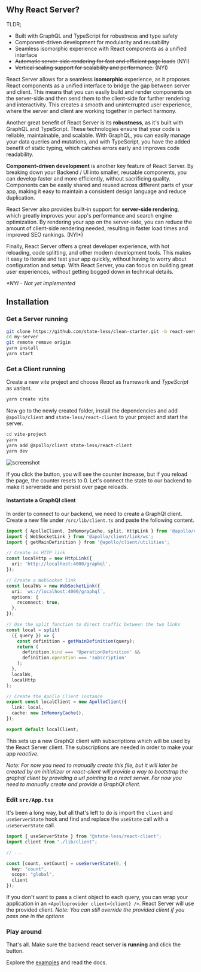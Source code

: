 ## Why React Server?

TLDR;

- Built with GraphQL and TypeScript for robustness and type safety
- Component-driven development for modularity and reusability
- Seamless isomorphic experience with React components as a unified interface
- ~~Automatic server-side rendering for fast and efficient page loads~~ (NYI)
- ~~Vertical scaling support for scalability and performance.~~ (NYI)

React Server allows for a seamless **isomorphic** experience, as it proposes React components as a unified interface to bridge the gap between server and client. This means that you can easily build and render components on the server-side and then send them to the client-side for further rendering and interactivity. This creates a smooth and uninterrupted user experience, where the server and client are working together in perfect harmony.

Another great benefit of React Server is its **robustness**, as it's built with GraphQL and TypeScript. These technologies ensure that your code is reliable, maintainable, and scalable. With GraphQL, you can easily manage your data queries and mutations, and with TypeScript, you have the added benefit of static typing, which catches errors early and improves code readability.

**Component-driven development** is another key feature of React Server. By breaking down your Backend / UI into smaller, reusable components, you can develop faster and more efficiently, without sacrificing quality. Components can be easily shared and reused across different parts of your app, making it easy to maintain a consistent design language and reduce duplication.

React Server also provides built-in support for **server-side rendering**, which greatly improves your app's performance and search engine optimization. By rendering your app on the server-side, you can reduce the amount of client-side rendering needed, resulting in faster load times and improved SEO rankings. (NYI\*)

Finally, React Server offers a great developer experience, with hot reloading, code splitting, and other modern development tools. This makes it easy to iterate and test your app quickly, without having to worry about configuration and setup. With React Server, you can focus on building great user experiences, without getting bogged down in technical details.

_\*NYI - Not yet implemented_

## Installation
### Get a Server running

```bash
git clone https://github.com/state-less/clean-starter.git -b react-server my-server
cd my-server
git remote remove origin
yarn install
yarn start
```

### Get a Client running

Create a new vite project and choose *React* as framework and *TypeScript* as variant.
```bash
yarn create vite
```

Now go to the newly created folder, install the dependencies and add `@apollo/client` and `state-less/react-client` to your project and start the server.

```bash
cd vite-project
yarn
yarn add @apollo/client state-less/react-client
yarn dev
```
![screenshot](https://raw.githubusercontent.com/state-less/react-server-docs-md/master/images/screenshot.jpg)

If you click the button, you will see the counter increase, but if you reload the page, the counter resets to 0. Let's connect the state to our backend to make it serverside and persist over page reloads.

#### Instantiate a GraphQl client

In order to connect to our backend, we need to create a GraphQl client. Create a new file under `/src/lib/client.ts` and paste the following content.

```ts
import { ApolloClient, InMemoryCache, split, HttpLink } from '@apollo/client';
import { WebSocketLink } from '@apollo/client/link/ws';
import { getMainDefinition } from '@apollo/client/utilities';

// Create an HTTP link
const localHttp = new HttpLink({
  uri: 'http://localhost:4000/graphql',
});

// Create a WebSocket link
const localWs = new WebSocketLink({
  uri: `ws://localhost:4000/graphql`,
  options: {
    reconnect: true,
  },
});

// Use the split function to direct traffic between the two links
const local = split(
  ({ query }) => {
    const definition = getMainDefinition(query);
    return (
      definition.kind === 'OperationDefinition' &&
      definition.operation === 'subscription'
    );
  },
  localWs,
  localHttp
);

// Create the Apollo Client instance
export const localClient = new ApolloClient({
  link: local,
  cache: new InMemoryCache(),
});

export default localClient;

```

This sets up a new GraphQl client with subscriptions which will be used by the React Server client. The subscriptions are needed in order to make your app *reactive*.

*Note: For now you need to manually create this file, but it will later be created by an initializer or react-client will provide a way to bootstrap the graphql client by providing a url pointing to a react server. For now you need to manually create and provide a GraphQl client.*
### Edit `src/App.tsx`

It's been a long way, but all that's left to do is import the `client` and `useServerState` hook and find and replace the `useState` call with a `useServerState` call.

```ts
import { useServerState } from "@state-less/react-client";
import client from "./lib/client";

// ...

const [count, setCount] = useServerState(0, {
  key: "count",
  scope: "global",
  client
});
```



If you don't want to pass a client object to each query, you can wrap your application in an `<Apolloprovider client={client} />`. React Server will use the provided client.
*Note: You can still override the provided client if you pass one in the options*
### Play around
That's all. Make sure the backend react server **is running** and click the button. 

Explore the [examples](/examples) and read the docs.  
